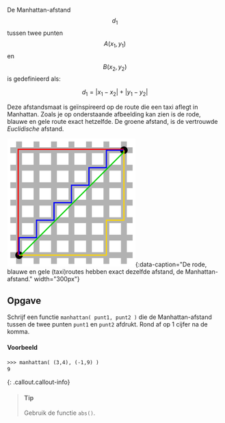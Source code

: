 De Manhattan-afstand $$d_1$$ tussen twee punten $$A(x_1,y_1)$$ en $$B(x_2,y_2)$$ is gedefinieerd als:

$$
d_1 = |x_1-x_2| + |y_1-y_2|
$$

Deze afstandsmaat is geïnspireerd op de route die een taxi aflegt in Manhattan. Zoals je op onderstaande afbeelding kan zien is de rode, blauwe en gele route exact hetzelfde. De groene afstand, is de vertrouwde *Euclidische* afstand.

![manhattan](media/manhattan.png "manhattan"){:data-caption="De rode, blauwe en gele (taxi)routes hebben exact dezelfde afstand, de Manhattan-afstand." width="300px"}


## Opgave
Schrijf een functie `manhattan( punt1, punt2 )` die de Manhattan-afstand tussen de twee punten `punt1` en `punt2` afdrukt. Rond af op 1 cijfer na de komma.

#### Voorbeeld
```
>>> manhattan( (3,4), (-1,9) )
9
```

{: .callout.callout-info}
> #### Tip
> Gebruik de functie `abs()`.